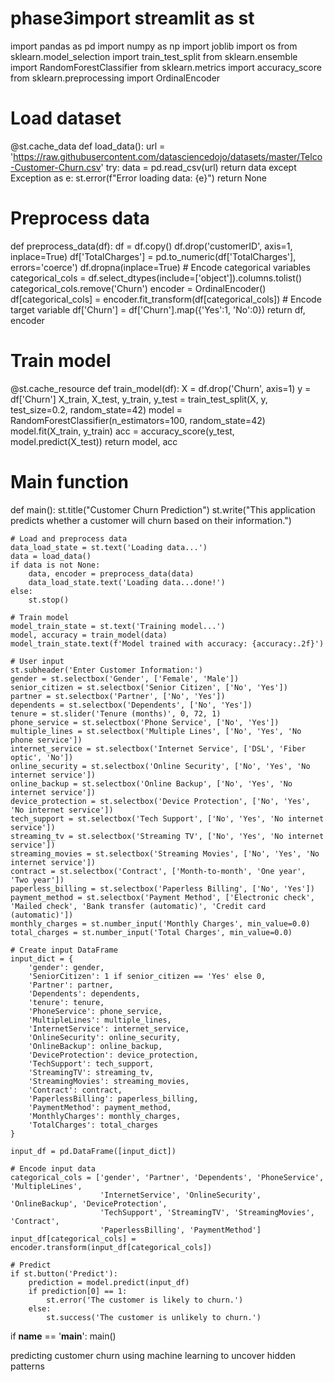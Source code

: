 # phase3import streamlit as st
import pandas as pd
import numpy as np
import joblib
import os
from sklearn.model_selection import train_test_split
from sklearn.ensemble import RandomForestClassifier
from sklearn.metrics import accuracy_score
from sklearn.preprocessing import OrdinalEncoder

# Load dataset
@st.cache_data
def load_data():
    url = 'https://raw.githubusercontent.com/datasciencedojo/datasets/master/Telco-Customer-Churn.csv'
    try:
        data = pd.read_csv(url)
        return data
    except Exception as e:
        st.error(f"Error loading data: {e}")
        return None

# Preprocess data
def preprocess_data(df):
    df = df.copy()
    df.drop('customerID', axis=1, inplace=True)
    df['TotalCharges'] = pd.to_numeric(df['TotalCharges'], errors='coerce')
    df.dropna(inplace=True)
    # Encode categorical variables
    categorical_cols = df.select_dtypes(include=['object']).columns.tolist()
    categorical_cols.remove('Churn')
    encoder = OrdinalEncoder()
    df[categorical_cols] = encoder.fit_transform(df[categorical_cols])
    # Encode target variable
    df['Churn'] = df['Churn'].map({'Yes':1, 'No':0})
    return df, encoder

# Train model
@st.cache_resource
def train_model(df):
    X = df.drop('Churn', axis=1)
    y = df['Churn']
    X_train, X_test, y_train, y_test = train_test_split(X, y, test_size=0.2, random_state=42)
    model = RandomForestClassifier(n_estimators=100, random_state=42)
    model.fit(X_train, y_train)
    acc = accuracy_score(y_test, model.predict(X_test))
    return model, acc

# Main function
def main():
    st.title("Customer Churn Prediction")
    st.write("This application predicts whether a customer will churn based on their information.")

    # Load and preprocess data
    data_load_state = st.text('Loading data...')
    data = load_data()
    if data is not None:
        data, encoder = preprocess_data(data)
        data_load_state.text('Loading data...done!')
    else:
        st.stop()

    # Train model
    model_train_state = st.text('Training model...')
    model, accuracy = train_model(data)
    model_train_state.text(f'Model trained with accuracy: {accuracy:.2f}')

    # User input
    st.subheader('Enter Customer Information:')
    gender = st.selectbox('Gender', ['Female', 'Male'])
    senior_citizen = st.selectbox('Senior Citizen', ['No', 'Yes'])
    partner = st.selectbox('Partner', ['No', 'Yes'])
    dependents = st.selectbox('Dependents', ['No', 'Yes'])
    tenure = st.slider('Tenure (months)', 0, 72, 1)
    phone_service = st.selectbox('Phone Service', ['No', 'Yes'])
    multiple_lines = st.selectbox('Multiple Lines', ['No', 'Yes', 'No phone service'])
    internet_service = st.selectbox('Internet Service', ['DSL', 'Fiber optic', 'No'])
    online_security = st.selectbox('Online Security', ['No', 'Yes', 'No internet service'])
    online_backup = st.selectbox('Online Backup', ['No', 'Yes', 'No internet service'])
    device_protection = st.selectbox('Device Protection', ['No', 'Yes', 'No internet service'])
    tech_support = st.selectbox('Tech Support', ['No', 'Yes', 'No internet service'])
    streaming_tv = st.selectbox('Streaming TV', ['No', 'Yes', 'No internet service'])
    streaming_movies = st.selectbox('Streaming Movies', ['No', 'Yes', 'No internet service'])
    contract = st.selectbox('Contract', ['Month-to-month', 'One year', 'Two year'])
    paperless_billing = st.selectbox('Paperless Billing', ['No', 'Yes'])
    payment_method = st.selectbox('Payment Method', ['Electronic check', 'Mailed check', 'Bank transfer (automatic)', 'Credit card (automatic)'])
    monthly_charges = st.number_input('Monthly Charges', min_value=0.0)
    total_charges = st.number_input('Total Charges', min_value=0.0)

    # Create input DataFrame
    input_dict = {
        'gender': gender,
        'SeniorCitizen': 1 if senior_citizen == 'Yes' else 0,
        'Partner': partner,
        'Dependents': dependents,
        'tenure': tenure,
        'PhoneService': phone_service,
        'MultipleLines': multiple_lines,
        'InternetService': internet_service,
        'OnlineSecurity': online_security,
        'OnlineBackup': online_backup,
        'DeviceProtection': device_protection,
        'TechSupport': tech_support,
        'StreamingTV': streaming_tv,
        'StreamingMovies': streaming_movies,
        'Contract': contract,
        'PaperlessBilling': paperless_billing,
        'PaymentMethod': payment_method,
        'MonthlyCharges': monthly_charges,
        'TotalCharges': total_charges
    }

    input_df = pd.DataFrame([input_dict])

    # Encode input data
    categorical_cols = ['gender', 'Partner', 'Dependents', 'PhoneService', 'MultipleLines',
                        'InternetService', 'OnlineSecurity', 'OnlineBackup', 'DeviceProtection',
                        'TechSupport', 'StreamingTV', 'StreamingMovies', 'Contract',
                        'PaperlessBilling', 'PaymentMethod']
    input_df[categorical_cols] = encoder.transform(input_df[categorical_cols])

    # Predict
    if st.button('Predict'):
        prediction = model.predict(input_df)
        if prediction[0] == 1:
            st.error('The customer is likely to churn.')
        else:
            st.success('The customer is unlikely to churn.')

if __name__ == '__main__':
    main()

predicting customer churn using machine learning to uncover hidden patterns
